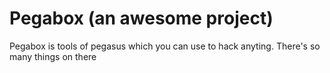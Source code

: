 # Pegabox (an awesome project)
Pegabox is tools of pegasus which you can use to hack anyting. There's so many things on there
